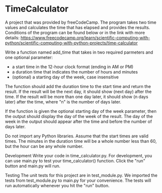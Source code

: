 # TimeCalculator
A project that was provided by freeCodeCamp. The program takes two time values and calculates the time that has elapsed and provides the results. Conditions of the program can be found below or in the link with more details: https://www.freecodecamp.org/learn/scientific-computing-with-python/scientific-computing-with-python-projects/time-calculator

Write a function named add_time that takes in two required parmeters and one optional parameter:
- a start time in the 12-hour clock format (ending in AM or PM)
- a duration time that indicates the number of hours and minutes
- (optional) a starting day of the week, case insensitive

The function should add the duration time to the start time and return the result. If the result will be the next day, it should show (next day) after the time. If the result will be more than one day later, it should show (n days later) after the time, where "n" is the number of days later.

If the function is given the optional starting day of the week parameter, then the output should display the day of the week of the result. The day of the week in the output should appear after the time and before the number of days later.


Do not import any Python libraries. Assume that the start times are valid times. The minutes in the duration time will be a whole number less than 60, but the hour can be any whole number.

Development
Write your code in time_calculator.py. For development, you can use main.py to test your time_calculator() function. Click the "run" button and main.py will run.

Testing
The unit tests for this project are in test_module.py. We imported the tests from test_module.py to main.py for your convenience. The tests will run automatically whenever you hit the "run" button.

